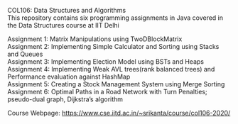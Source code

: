 COL106: Data Structures and Algorithms  
This repository contains six programming assignments in Java covered in the Data Structures course at IIT Delhi

Assignment 1: Matrix Manipulations using TwoDBlockMatrix  
Assignment 2: Implementing Simple Calculator and Sorting using Stacks and Queues  
Assignment 3: Implementing Election Model using BSTs and Heaps  
Assignment 4: Implementing Weak AVL trees(rank balanced trees) and Performance evaluation against HashMap  
Assignment 5: Creating a Stock Management System using Merge Sorting  
Assignment 6: Optimal Paths in a Road Network with Turn Penalties; pseudo-dual graph, Dijkstra’s algorithm  

Course Webpage: https://www.cse.iitd.ac.in/~srikanta/course/col106-2020/  

